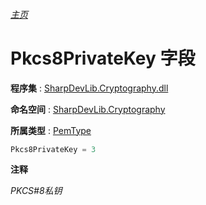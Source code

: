 ###### [主页](./Index.md "主页")

# Pkcs8PrivateKey 字段

**程序集** : [SharpDevLib.Cryptography.dll](./SharpDevLib.Cryptography.assembly.md "SharpDevLib.Cryptography.dll")

**命名空间** : [SharpDevLib.Cryptography](./SharpDevLib.Cryptography.namespace.md "SharpDevLib.Cryptography")

**所属类型** : [PemType](./SharpDevLib.Cryptography.PemType.md "PemType")
``` csharp
Pkcs8PrivateKey = 3
```

**注释**

*PKCS#8私钥*



